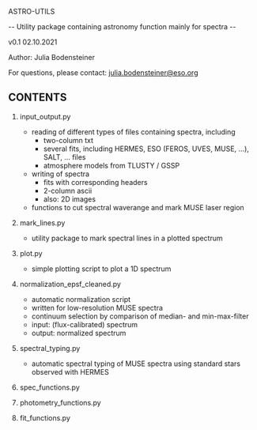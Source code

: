ASTRO-UTILS

-- Utility package containing astronomy function mainly for spectra --

v0.1  02.10.2021

Author: Julia Bodensteiner

For questions, please contact:  julia.bodensteiner@eso.org



CONTENTS
-------------------------------------------------------------------------------------------------------------------
1. input_output.py
   - reading of different types of files containing spectra, including 
     + two-column txt
     + several fits, including HERMES, ESO (FEROS, UVES, MUSE, ...), SALT, ... files
     + atmosphere models from TLUSTY / GSSP
   - writing of spectra 
     + fits with corresponding headers
     + 2-column ascii
     + also: 2D images
   - functions to cut spectral waverange and mark MUSE laser region

2. mark_lines.py
   - utility package to mark spectral lines in a plotted spectrum

3. plot.py
   - simple plotting script to plot a 1D spectrum

4. normalization_epsf_cleaned.py
   - automatic normalization script
   - written for low-resolution MUSE spectra
   - continuum selection by comparison of median- and min-max-filter
   - input:  (flux-calibrated) spectrum
   - output: normalized spectrum

5. spectral_typing.py
   - automatic spectral typing of MUSE spectra using standard stars observed with HERMES

6. spec_functions.py

7. photometry_functions.py

8. fit_functions.py
